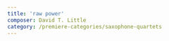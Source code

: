 ```yaml
---
title: 'raw power'
composer: David T. Little
category: /premiere-categories/saxophone-quartets
---
```


